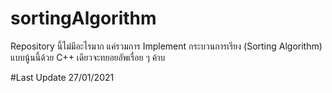 # sortingAlgorithm

Repository นี้ไม่มีอะไรมาก แค่รวมการ Implement กระบวนการเรียง (Sorting Algorithm) แบบนู้นนี้ด้วย C++ เดียวจะทยอยอัพเรื่อย ๆ ค้าบ

#Last Update 27/01/2021
